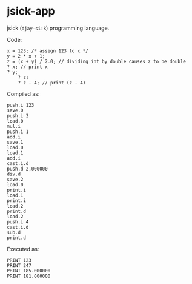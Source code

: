 jsick-app
=========

jsick (`djay-si:k`) programming language.

Code:

    x = 123; /* assign 123 to x */
    y = 2 * x + 1;
    z = (x + y) / 2.0; // dividing int by double causes z to be double
    ? x; // print x
    ? y;
		? z;
		? z - 4; // print (z - 4)

Compiled as:

    push.i 123
    save.0
    push.i 2
    load.0
    mul.i
    push.i 1
    add.i
    save.1
    load.0
    load.1
    add.i
    cast.i.d
    push.d 2,000000
    div.d
    save.2
    load.0
    print.i
    load.1
    print.i
    load.2
    print.d
    load.2
    push.i 4
    cast.i.d
    sub.d
    print.d

Executed as:

    PRINT 123
    PRINT 247
    PRINT 185.000000
    PRINT 181.000000

